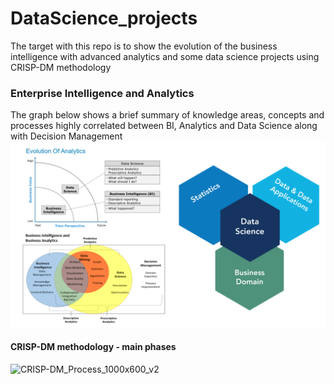 # DataScience_projects

The target with this repo is to show the evolution of the business intelligence with advanced analytics and some data science projects using CRISP-DM methodology

###  Enterprise Intelligence and Analytics
 The graph below shows a brief summary of knowledge areas, concepts and processes highly correlated between BI, Analytics and Data Science along with Decision Management
![ADVANCED_ANLYTICS](./doc/Evolution_of_analytics.png)

####  CRISP-DM methodology - main phases

![CRISP-DM_Process_1000x600_v2](https://user-images.githubusercontent.com/46608070/56775129-15cfa680-679c-11e9-9ab1-67d04cc091ab.jpg)
